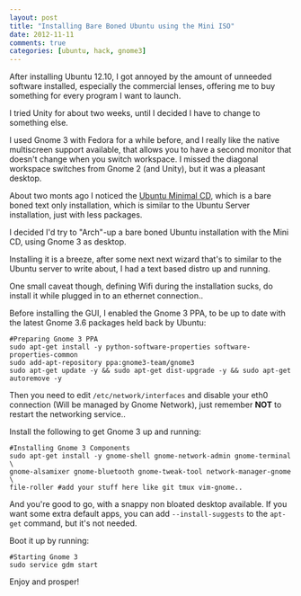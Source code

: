 ```yaml
---
layout: post
title: "Installing Bare Boned Ubuntu using the Mini ISO"
date: 2012-11-11
comments: true
categories: [ubuntu, hack, gnome3]
---
```


After installing Ubuntu 12.10, I got annoyed by the amount of unneeded software installed, especially the commercial lenses, offering me to buy something for every program I want to launch.

I tried Unity for about two weeks, until I decided I have to change to something else.

I used Gnome 3 with Fedora for a while before, and I really like the native multiscreen support available, that allows you to have a second monitor that doesn't change when you switch workspace.
I missed the diagonal workspace switches from Gnome 2 (and Unity), but it was a pleasant desktop.

About two monts ago I noticed the [Ubuntu Minimal CD](https://help.ubuntu.com/community/Installation/MinimalCD), which is a bare boned text only installation, which is similar to the Ubuntu Server installation, just with less packages.

I decided I'd try to "Arch"-up a bare boned Ubuntu installation with the Mini CD, using Gnome 3 as desktop.

Installing it is a breeze, after some next next wizard that's to similar to the Ubuntu server to write about, I had a text based distro up and running.

One small caveat though, defining Wifi during the installation sucks, do install it while plugged in to an ethernet connection..

Before installing the GUI, I enabled the Gnome 3 PPA, to be up to date with the latest Gnome 3.6 packages held back by Ubuntu:

```
#Preparing Gnome 3 PPA
sudo apt-get install -y python-software-properties software-properties-common 
sudo add-apt-repository ppa:gnome3-team/gnome3
sudo apt-get update -y && sudo apt-get dist-upgrade -y && sudo apt-get autoremove -y
```

Then you need to edit `/etc/network/interfaces` and disable your eth0 connection (Will be managed by Gnome Network), just remember **NOT** to restart the networking service..

Install the following to get Gnome 3 up and running:

```
#Installing Gnome 3 Components
sudo apt-get install -y gnome-shell gnome-network-admin gnome-terminal \
gnome-alsamixer gnome-bluetooth gnome-tweak-tool network-manager-gnome \
file-roller #add your stuff here like git tmux vim-gnome..
```

And you're good to go, with a snappy non bloated desktop available.
If you want some extra default apps, you can add `--install-suggests` to the `apt-get` command, but it's not needed.

Boot it up by running:
```
#Starting Gnome 3
sudo service gdm start
```

Enjoy and prosper!
